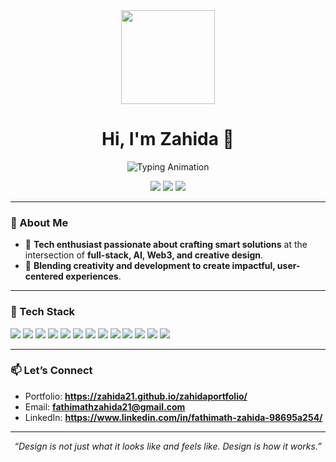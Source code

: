 <div align="center">
  <img height="150" src="https://media.giphy.com/media/M9gbBd9nbDrOTu1Mqx/giphy.gif" />
</div>

###

<!-- Profile Header -->
<h1 align="center">Hi, I'm Zahida 👋</h1>

<!-- Typing Animation -->
<p align="center">
  <img src="https://readme-typing-svg.herokuapp.com?size=22&duration=3000&color=F24E1E&center=true&vCenter=true&lines=Full-Stack+Developer;Creative+Designer;AI+%26+Web3+Enthusiasist;Creative+Technologist" alt="Typing Animation">
</p>

<p align="center">
  <a href="https://zahida21.github.io/zahidaportfolio/" target="_blank"><img src="https://img.shields.io/badge/Portfolio-000?style=for-the-badge"></a>
  <a href="https://www.linkedin.com/in/fathimath-zahida-98695a254/" target="_blank"><img src="https://img.shields.io/badge/LinkedIn-0077B5?style=for-the-badge&logo=linkedin&logoColor=white"></a>
  <a href="mailto:fathimathzahida21@gmail.com"><img src="https://img.shields.io/badge/Email-Me-DB4437?style=for-the-badge&logo=gmail&logoColor=white"></a>
</p>

---

### 🚀 About Me

- 🌟 **Tech enthusiast passionate about crafting smart solutions** at the intersection of **full-stack, AI, Web3, and creative design**.
- 🎯 **Blending creativity and development to create impactful, user-centered experiences**.

---

### 🧰 Tech Stack

<p align="left">
  <img src="https://img.shields.io/badge/React-20232a?logo=react&logoColor=61dafb&style=for-the-badge" />
  <img src="https://img.shields.io/badge/TailwindCSS-06B6D4?logo=tailwindcss&logoColor=white&style=for-the-badge" />
  <img src="https://img.shields.io/badge/HTML5-E34F26?logo=html5&logoColor=white&style=for-the-badge" />
  <img src="https://img.shields.io/badge/CSS3-1572B6?logo=css3&logoColor=white&style=for-the-badge" />
  <img src="https://img.shields.io/badge/JavaScript-F7DF1E?logo=javascript&logoColor=000&style=for-the-badge" />
  
  <img src="https://img.shields.io/badge/Node.js-339933?logo=node.js&logoColor=white&style=for-the-badge" />
  <img src="https://img.shields.io/badge/Express-000000?logo=express&logoColor=white&style=for-the-badge" />
  <img src="https://img.shields.io/badge/MongoDB-47A248?logo=mongodb&logoColor=white&style=for-the-badge" />

  <img src="https://img.shields.io/badge/Git-F05032?logo=git&logoColor=white&style=for-the-badge" />
  <img src="https://img.shields.io/badge/GitHub-181717?logo=github&logoColor=white&style=for-the-badge" />
  <img src="https://img.shields.io/badge/Photoshop-31A8FF?logo=adobephotoshop&logoColor=white&style=for-the-badge" />
  <img src="https://img.shields.io/badge/Illustrator-FF9A00?logo=adobeillustrator&logoColor=white&style=for-the-badge" />
  <img src="https://img.shields.io/badge/Figma-F24E1E?logo=figma&logoColor=white&style=for-the-badge" />
</p>

---

### 📫 Let’s Connect

- Portfolio: **https://zahida21.github.io/zahidaportfolio/**
- Email: **fathimathzahida21@gmail.com**
- LinkedIn: **https://www.linkedin.com/in/fathimath-zahida-98695a254/**

---

<p align="center">
  <i>“Design is not just what it looks like and feels like. Design is how it works.”</i>
</p>

